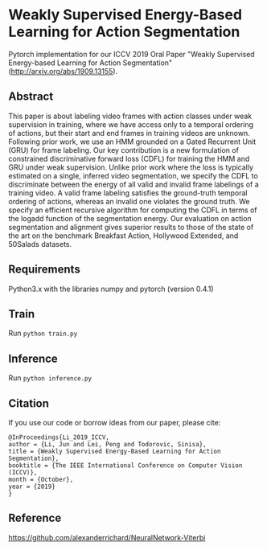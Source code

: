 # Weakly Supervised Energy-Based Learning for Action Segmentation

Pytorch implementation for our ICCV 2019 Oral Paper "Weakly Supervised Energy-based Learning for Action Segmentation"(http://arxiv.org/abs/1909.13155).

## Abstract
This paper is about labeling video frames with action classes under weak supervision in training, where we have access only to a temporal ordering of actions, but their start and end frames in training videos are unknown. Following prior work, we use an HMM grounded on a Gated Recurrent Unit (GRU) for frame labeling. Our key contribution is a new formulation of constrained discriminative forward loss (CDFL) for training the HMM and GRU under weak supervision. Unlike prior work where the loss is typically estimated on a single, inferred video segmentation, we specify the CDFL to discriminate between the energy of all valid and invalid frame labelings of a training video. A valid frame labeling satisfies the ground-truth temporal ordering of actions, whereas an invalid one violates the ground truth. We specify an efficient recursive algorithm for computing the CDFL in terms of the logadd function of the segmentation energy. Our evaluation on action segmentation and alignment gives superior results to those of the state of the art on the benchmark Breakfast Action, Hollywood  Extended, and 50Salads datasets.

## Requirements
Python3.x with the libraries numpy and pytorch (version 0.4.1)

## Train
Run `python train.py`

## Inference
Run `python inference.py`

## Citation
If you use our code or borrow ideas from our paper, please cite:

    @InProceedings{Li_2019_ICCV,
    author = {Li, Jun and Lei, Peng and Todorovic, Sinisa},
    title = {Weakly Supervised Energy-Based Learning for Action Segmentation},
    booktitle = {The IEEE International Conference on Computer Vision (ICCV)},
    month = {October},
    year = {2019}
    }

## Reference
https://github.com/alexanderrichard/NeuralNetwork-Viterbi
